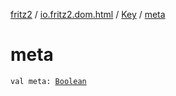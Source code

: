 [fritz2](../../index.md) / [io.fritz2.dom.html](../index.md) / [Key](index.md) / [meta](./meta.md)

# meta

`val meta: `[`Boolean`](https://kotlinlang.org/api/latest/jvm/stdlib/kotlin/-boolean/index.html)